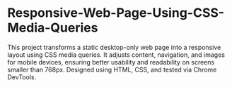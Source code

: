 # Responsive-Web-Page-Using-CSS-Media-Queries
This project transforms a static desktop-only web page into a responsive layout using CSS media queries. It adjusts content, navigation, and images for mobile devices, ensuring better usability and readability on screens smaller than 768px. Designed using HTML, CSS, and tested via Chrome DevTools.
